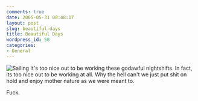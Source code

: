 ```yaml
---
comments: true
date: 2005-05-31 08:48:17
layout: post
slug: beautiful-days
title: Beautiful Days
wordpress_id: 58
categories:
- General
---
```


![Sailing](http://www.isystech.net/images/sailing_sun.jpg)
It's too nice out to be working these godawful nightshifts. In fact, its too nice out to be working at all. Why the hell can't we just put shit on hold and enjoy mother nature as we were meant to. 

Fuck.


